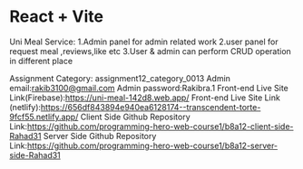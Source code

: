 # React + Vite

Uni Meal Service:
1.Admin panel for admin related work
2.user panel for request meal ,reviews,like etc
3.User & admin can perform CRUD operation in different place

Assignment Category: assignment12_category_0013
Admin email:rakib3100@gmail.com
Admin password:Rakibra.1
Front-end Live Site Link(Firebase):https://uni-meal-142d8.web.app/
Front-end Live Site Link (netlify):https://656df843894e940ea6128174--transcendent-torte-9fcf55.netlify.app/
Client Side Github Repository Link:https://github.com/programming-hero-web-course1/b8a12-client-side-Rahad31
Server Side Github Repository Link:https://github.com/programming-hero-web-course1/b8a12-server-side-Rahad31

